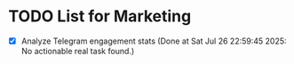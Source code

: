 # TODO List for Marketing

- [x] Analyze Telegram engagement stats  (Done at Sat Jul 26 22:59:45 2025: No actionable real task found.)